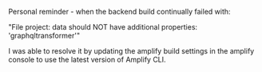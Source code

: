Personal reminder - when the backend build continually failed with:

"File project: data should NOT have additional properties: 'graphqltransformer'"

I was able to resolve it by updating the amplify build settings in the amplify console to use the latest version of Amplify CLI.

